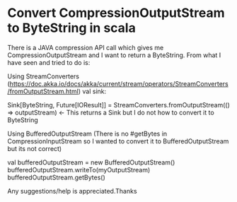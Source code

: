 
# Convert CompressionOutputStream to ByteString in scala

There is a JAVA compression API call which gives me CompressionOutputStream and I want to return a ByteString. From what I have seen and tried to do is:

Using StreamConverters (https://doc.akka.io/docs/akka/current/stream/operators/StreamConverters/fromOutputStream.html)
val sink:


Sink[ByteString, Future[IOResult]] =
StreamConverters.fromOutputStream(() => outputStream)  <- This returns
a Sink but I do not how to convert it to ByteString


Using BufferedOutputStream (There is no #getBytes in CompressionInputStream so I wanted to convert it to BufferedOutputStream but its not correct)


val bufferedOutputStream = new BufferedOutputStream()
bufferedOutputStream.writeTo(myOutputStream)
bufferedOutputStream.getBytes()


Any suggestions/help is appreciated.Thanks

        